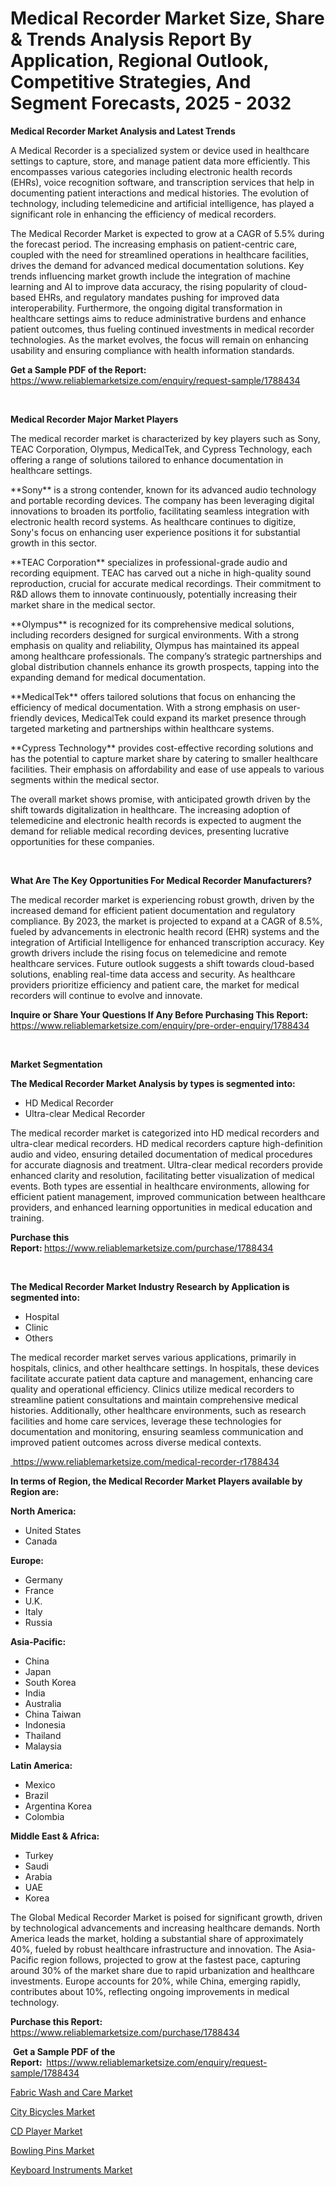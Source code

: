 <p><h1>Medical Recorder Market Size, Share & Trends Analysis Report By Application, Regional Outlook, Competitive Strategies, And Segment Forecasts, 2025 - 2032</h1></p><p><strong>Medical Recorder Market Analysis and Latest Trends</strong></p>
<p><p>A Medical Recorder is a specialized system or device used in healthcare settings to capture, store, and manage patient data more efficiently. This encompasses various categories including electronic health records (EHRs), voice recognition software, and transcription services that help in documenting patient interactions and medical histories. The evolution of technology, including telemedicine and artificial intelligence, has played a significant role in enhancing the efficiency of medical recorders.</p><p>The Medical Recorder Market is expected to grow at a CAGR of 5.5% during the forecast period. The increasing emphasis on patient-centric care, coupled with the need for streamlined operations in healthcare facilities, drives the demand for advanced medical documentation solutions. Key trends influencing market growth include the integration of machine learning and AI to improve data accuracy, the rising popularity of cloud-based EHRs, and regulatory mandates pushing for improved data interoperability. Furthermore, the ongoing digital transformation in healthcare settings aims to reduce administrative burdens and enhance patient outcomes, thus fueling continued investments in medical recorder technologies. As the market evolves, the focus will remain on enhancing usability and ensuring compliance with health information standards.</p></p>
<p><strong>Get a Sample PDF of the Report:&nbsp;</strong> <a href="https://www.reliablemarketsize.com/enquiry/request-sample/1788434?utm_campaign=2447&utm_medium=2&utm_source=Github&utm_content=ia&utm_term=04032025&utm_id=medical-recorder">https://www.reliablemarketsize.com/enquiry/request-sample/1788434</a></p>
<p>&nbsp;</p>
<p><strong>Medical Recorder Major Market Players</strong></p>
<p><p>The medical recorder market is characterized by key players such as Sony, TEAC Corporation, Olympus, MedicalTek, and Cypress Technology, each offering a range of solutions tailored to enhance documentation in healthcare settings.</p><p>**Sony** is a strong contender, known for its advanced audio technology and portable recording devices. The company has been leveraging digital innovations to broaden its portfolio, facilitating seamless integration with electronic health record systems. As healthcare continues to digitize, Sony's focus on enhancing user experience positions it for substantial growth in this sector.</p><p>**TEAC Corporation** specializes in professional-grade audio and recording equipment. TEAC has carved out a niche in high-quality sound reproduction, crucial for accurate medical recordings. Their commitment to R&D allows them to innovate continuously, potentially increasing their market share in the medical sector.</p><p>**Olympus** is recognized for its comprehensive medical solutions, including recorders designed for surgical environments. With a strong emphasis on quality and reliability, Olympus has maintained its appeal among healthcare professionals. The company’s strategic partnerships and global distribution channels enhance its growth prospects, tapping into the expanding demand for medical documentation.</p><p>**MedicalTek** offers tailored solutions that focus on enhancing the efficiency of medical documentation. With a strong emphasis on user-friendly devices, MedicalTek could expand its market presence through targeted marketing and partnerships within healthcare systems.</p><p>**Cypress Technology** provides cost-effective recording solutions and has the potential to capture market share by catering to smaller healthcare facilities. Their emphasis on affordability and ease of use appeals to various segments within the medical sector.</p><p>The overall market shows promise, with anticipated growth driven by the shift towards digitalization in healthcare. The increasing adoption of telemedicine and electronic health records is expected to augment the demand for reliable medical recording devices, presenting lucrative opportunities for these companies.</p></p>
<p>&nbsp;</p>
<p><strong>What Are The Key Opportunities For Medical Recorder Manufacturers?</strong></p>
<p><p>The medical recorder market is experiencing robust growth, driven by the increased demand for efficient patient documentation and regulatory compliance. By 2023, the market is projected to expand at a CAGR of 8.5%, fueled by advancements in electronic health record (EHR) systems and the integration of Artificial Intelligence for enhanced transcription accuracy. Key growth drivers include the rising focus on telemedicine and remote healthcare services. Future outlook suggests a shift towards cloud-based solutions, enabling real-time data access and security. As healthcare providers prioritize efficiency and patient care, the market for medical recorders will continue to evolve and innovate.</p></p>
<p><strong>Inquire or Share Your Questions If Any Before Purchasing This Report:</strong> <a href="https://www.reliablemarketsize.com/enquiry/pre-order-enquiry/1788434?utm_campaign=2447&utm_medium=2&utm_source=Github&utm_content=ia&utm_term=04032025&utm_id=medical-recorder">https://www.reliablemarketsize.com/enquiry/pre-order-enquiry/1788434</a></p>
<p>&nbsp;</p>
<p><strong>Market Segmentation</strong></p>
<p><strong>The Medical Recorder Market Analysis by types is segmented into:</strong></p>
<p><ul><li>HD Medical Recorder</li><li>Ultra-clear Medical Recorder</li></ul></p>
<p><p>The medical recorder market is categorized into HD medical recorders and ultra-clear medical recorders. HD medical recorders capture high-definition audio and video, ensuring detailed documentation of medical procedures for accurate diagnosis and treatment. Ultra-clear medical recorders provide enhanced clarity and resolution, facilitating better visualization of medical events. Both types are essential in healthcare environments, allowing for efficient patient management, improved communication between healthcare providers, and enhanced learning opportunities in medical education and training.</p></p>
<p><strong>Purchase this Report:&nbsp;</strong><a href="https://www.reliablemarketsize.com/purchase/1788434?utm_campaign=2447&utm_medium=2&utm_source=Github&utm_content=ia&utm_term=04032025&utm_id=medical-recorder">https://www.reliablemarketsize.com/purchase/1788434</a></p>
<p>&nbsp;</p>
<p><strong>The Medical Recorder Market Industry Research by Application is segmented into:</strong></p>
<p><ul><li>Hospital</li><li>Clinic</li><li>Others</li></ul></p>
<p><p>The medical recorder market serves various applications, primarily in hospitals, clinics, and other healthcare settings. In hospitals, these devices facilitate accurate patient data capture and management, enhancing care quality and operational efficiency. Clinics utilize medical recorders to streamline patient consultations and maintain comprehensive medical histories. Additionally, other healthcare environments, such as research facilities and home care services, leverage these technologies for documentation and monitoring, ensuring seamless communication and improved patient outcomes across diverse medical contexts.</p></p>
<p><a href="https://www.reliablemarketsize.com/medical-recorder-r1788434?utm_campaign=2447&utm_medium=2&utm_source=Github&utm_content=ia&utm_term=04032025&utm_id=medical-recorder">&nbsp;https://www.reliablemarketsize.com/medical-recorder-r1788434</a></p>
<p><strong>In terms of Region, the Medical Recorder Market Players available by Region are:</strong></p>
<p>
    <p> <strong> North America: </strong>
        <ul>
            <li>United States</li>
            <li>Canada</li>
        </ul>
        </p> 
    <p> <strong> Europe: </strong>
        <ul>
            <li>Germany</li>
            <li>France</li>
            <li>U.K.</li>
            <li>Italy</li>
            <li>Russia</li>
        </ul>
        </p> 
    <p> <strong> Asia-Pacific: </strong>
        <ul>
            <li>China</li>
            <li>Japan</li>
            <li>South Korea</li>
            <li>India</li>
            <li>Australia</li>
            <li>China Taiwan</li>
            <li>Indonesia</li>
            <li>Thailand</li>
            <li>Malaysia</li>
        </ul>
        </p> 
    <p> <strong> Latin America: </strong>
        <ul>
            <li>Mexico</li>
            <li>Brazil</li>
            <li>Argentina Korea</li>
            <li>Colombia</li>
        </ul>
        </p> 
    <p> <strong> Middle East & Africa: </strong>
        <ul>
            <li>Turkey</li>
            <li>Saudi</li>
            <li>Arabia</li>
            <li>UAE</li>
            <li>Korea</li>
        </ul>
    </p>
    </p>
<p><p>The Global Medical Recorder Market is poised for significant growth, driven by technological advancements and increasing healthcare demands. North America leads the market, holding a substantial share of approximately 40%, fueled by robust healthcare infrastructure and innovation. The Asia-Pacific region follows, projected to grow at the fastest pace, capturing around 30% of the market share due to rapid urbanization and healthcare investments. Europe accounts for 20%, while China, emerging rapidly, contributes about 10%, reflecting ongoing improvements in medical technology.</p></p>
<p><strong>Purchase this Report: </strong><a href="https://www.reliablemarketsize.com/purchase/1788434?utm_campaign=2447&utm_medium=2&utm_source=Github&utm_content=ia&utm_term=04032025&utm_id=medical-recorder">https://www.reliablemarketsize.com/purchase/1788434</a></p>
<p>&nbsp;<strong>Get a Sample PDF of the Report:&nbsp;&nbsp;</strong><a href="https://www.reliablemarketsize.com/enquiry/request-sample/1788434?utm_campaign=2447&utm_medium=2&utm_source=Github&utm_content=ia&utm_term=04032025&utm_id=medical-recorder">https://www.reliablemarketsize.com/enquiry/request-sample/1788434</a></p>
<p><strong></strong></p>
<p><p><a href="https://www.linkedin.com/pulse/impact-latest-trends-fabric-wash-care-market-growth-forecasted-zdzuf?utm_campaign=2447&utm_medium=2&utm_source=Github&utm_content=ia&utm_term=04032025&utm_id=medical-recorder">Fabric Wash and Care Market</a></p><p><a href="https://www.linkedin.com/pulse/city-bicycles-market-global-regional-analysis-focus-region-eqoqf?utm_campaign=2447&utm_medium=2&utm_source=Github&utm_content=ia&utm_term=04032025&utm_id=medical-recorder">City Bicycles Market</a></p><p><a href="https://www.linkedin.com/pulse/cd-player-market-report-competitive-insights-133-growth-forecast-sbqif?utm_campaign=2447&utm_medium=2&utm_source=Github&utm_content=ia&utm_term=04032025&utm_id=medical-recorder">CD Player Market</a></p><p><a href="https://www.linkedin.com/pulse/bowling-pins-market-forecast-2025-2032-trends-insights-key-cvrxf?utm_campaign=2447&utm_medium=2&utm_source=Github&utm_content=ia&utm_term=04032025&utm_id=medical-recorder">Bowling Pins Market</a></p><p><a href="https://www.linkedin.com/pulse/financial-overview-market-analysis-keyboard-instruments-shareholding-aidjf?utm_campaign=2447&utm_medium=2&utm_source=Github&utm_content=ia&utm_term=04032025&utm_id=medical-recorder">Keyboard Instruments Market</a></p></p>